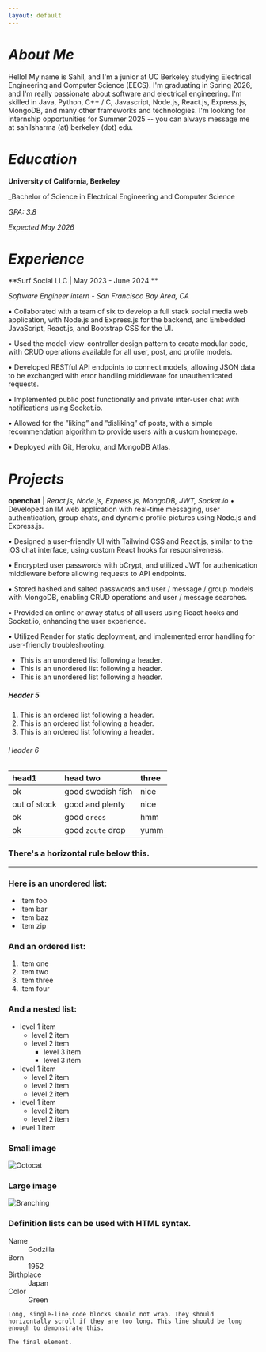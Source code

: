 ```yaml
---
layout: default
---
```


# _About Me_

Hello! My name is Sahil, and I'm a junior at UC Berkeley studying Electrical Engineering and Computer Science (EECS). I'm graduating in Spring 2026, and I'm really passionate about software and electrical engineering. I'm skilled in Java, Python, C++ / C, Javascript, Node.js, React.js, Express.js, MongoDB, and many other frameworks and technologies. I'm looking for internship opportunities for Summer 2025 -- you can always message me at sahilsharma (at) berkeley (dot) edu. 

# _Education_

**University of California, Berkeley**

_Bachelor of Science in Electrical Engineering and Computer Science

_GPA: 3.8_

_Expected May 2026_

# _Experience_

**Surf Social LLC | May 2023 - June 2024 **

_Software Engineer intern - San Francisco Bay Area, CA_

• Collaborated with a team of six to develop a full stack social media web application, with Node.js and Express.js for the
backend, and Embedded JavaScript, React.js, and Bootstrap CSS for the UI.

• Used the model-view-controller design pattern to create modular code, with CRUD operations available for all user, post,
and profile models.

• Developed RESTful API endpoints to connect models, allowing JSON data to be exchanged with error handling
middleware for unauthenticated requests.

• Implemented public post functionally and private inter-user chat with notifications using Socket.io.

• Allowed for the ”liking” and ”disliking” of posts, with a simple recommendation algorithm to provide users with a
custom homepage.

• Deployed with Git, Heroku, and MongoDB Atlas.

# _Projects_

**openchat** | _React.js, Node.js, Express.js, MongoDB, JWT, Socket.io_
• Developed an IM web application with real-time messaging, user authentication, group chats, and dynamic profile
pictures using Node.js and Express.js.

• Designed a user-friendly UI with Tailwind CSS and React.js, similar to the iOS chat interface, using custom React hooks
for responsiveness.

• Encrypted user passwords with bCrypt, and utilized JWT for authenication middleware before allowing requests to API
endpoints.

• Stored hashed and salted passwords and user / message / group models with MongoDB, enabling CRUD operations and
user / message searches.

• Provided an online or away status of all users using React hooks and Socket.io, enhancing the user experience.

• Utilized Render for static deployment, and implemented error handling for user-friendly troubleshooting.

*   This is an unordered list following a header.
*   This is an unordered list following a header.
*   This is an unordered list following a header.

##### Header 5

1.  This is an ordered list following a header.
2.  This is an ordered list following a header.
3.  This is an ordered list following a header.

###### Header 6

| head1        | head two          | three |
|:-------------|:------------------|:------|
| ok           | good swedish fish | nice  |
| out of stock | good and plenty   | nice  |
| ok           | good `oreos`      | hmm   |
| ok           | good `zoute` drop | yumm  |

### There's a horizontal rule below this.

* * *

### Here is an unordered list:

*   Item foo
*   Item bar
*   Item baz
*   Item zip

### And an ordered list:

1.  Item one
1.  Item two
1.  Item three
1.  Item four

### And a nested list:

- level 1 item
  - level 2 item
  - level 2 item
    - level 3 item
    - level 3 item
- level 1 item
  - level 2 item
  - level 2 item
  - level 2 item
- level 1 item
  - level 2 item
  - level 2 item
- level 1 item

### Small image

![Octocat](https://github.githubassets.com/images/icons/emoji/octocat.png)

### Large image

![Branching](https://guides.github.com/activities/hello-world/branching.png)


### Definition lists can be used with HTML syntax.

<dl>
<dt>Name</dt>
<dd>Godzilla</dd>
<dt>Born</dt>
<dd>1952</dd>
<dt>Birthplace</dt>
<dd>Japan</dd>
<dt>Color</dt>
<dd>Green</dd>
</dl>

```
Long, single-line code blocks should not wrap. They should horizontally scroll if they are too long. This line should be long enough to demonstrate this.
```

```
The final element.
```

